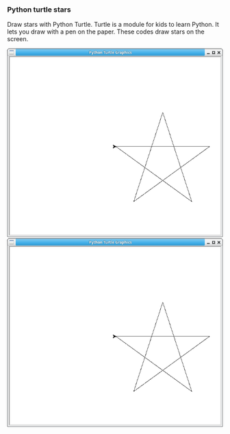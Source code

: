 
### Python turtle stars

Draw stars with Python Turtle. Turtle is a module for kids to learn Python.
It lets you draw with a pen on the paper.
These codes draw stars on the screen.

<img src="star.png">
<img src="star.png">
